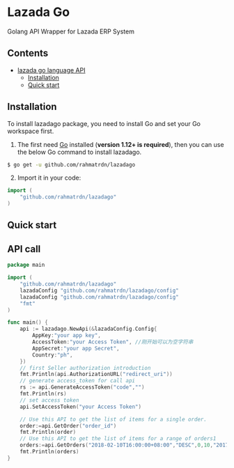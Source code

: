 # Lazada Go 

Golang API Wrapper for Lazada ERP System

## Contents

- [lazada go language API](#lazada-go)
  - [Installation](#installation)
  - [Quick start](#quick-start)

## Installation

To install lazadago package, you need to install Go and set your Go workspace first.

1. The first need [Go](https://golang.org/) installed (**version 1.12+ is required**), then you can use the below Go command to install lazadago.

```sh
$ go get -u github.com/rahmatrdn/lazadago
```

2. Import it in your code:

```go
import (
	"github.com/rahmatrdn/lazadago"
)
```
## Quick start

## API call

```go
package main

import (
	"github.com/rahmatrdn/lazadago"
	lazadaConfig "github.com/rahmatrdn/lazadago/config"
	lazadaConfig "github.com/rahmatrdn/lazadago/config"
	"fmt"
)

func main() {
	api := lazadago.NewApi(&lazadaConfig.Config{
		AppKey:"your app key",
		AccessToken:"your Access Token", //刚开始可以为空字符串
		AppSecret:"your app Secret",
		Country:"ph",
	})
	// first Seller authorization introduction
	fmt.Println(api.AuthorizationURL("redirect_uri"))
	// generate access_token for call api
	rs := api.GenerateAccessToken("code","")
	fmt.Println(rs)
	// set access token
	api.SetAccessToken("your Access Token")

	// Use this API to get the list of items for a single order.
	order:=api.GetOrder("order_id")
	fmt.Println(order)
	// Use this API to get the list of items for a range of orders1
	orders:=api.GetOrders("2018-02-10T16:00:00+08:00","DESC",0,10,"2017-02-10T09:00:00+08:00","updated_at","","","shipped")
	fmt.Println(orders)
}

```

